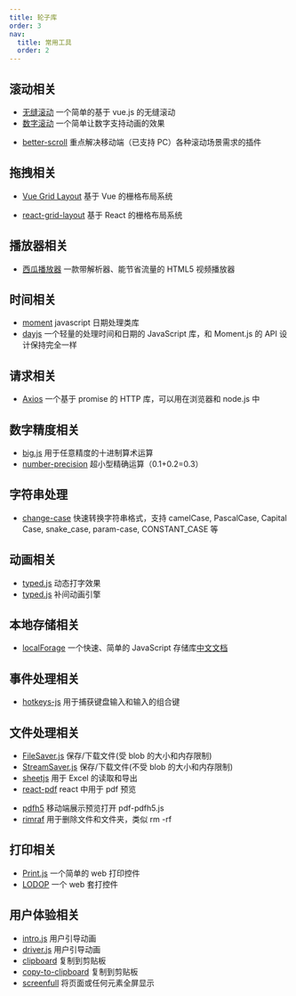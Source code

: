 ```yaml
---
title: 轮子库
order: 3
nav:
  title: 常用工具
  order: 2
---
```


## 滚动相关

- [无缝滚动](https://chenxuan0000.github.io/vue-seamless-scroll/zh/) 一个简单的基于 vue.js 的无缝滚动
- [数字滚动](https://github.com/inorganik/CountUp.js) 一个简单让数字支持动画的效果

* [better-scroll](https://github.com/ustbhuangyi/better-scroll) 重点解决移动端（已支持 PC）各种滚动场景需求的插件

## 拖拽相关

- [Vue Grid Layout](https://jbaysolutions.github.io/vue-grid-layout/zh/) 基于 Vue 的栅格布局系统

* [react-grid-layout](https://github.com/react-grid-layout/react-grid-layout) 基于 React 的栅格布局系统

## 播放器相关

- [西瓜播放器](https://v2.h5player.bytedance.com/gettingStarted/#%E5%AE%89%E8%A3%85) 一款带解析器、能节省流量的 HTML5 视频播放器

## 时间相关

- [moment](https://github.com/moment/moment) javascript 日期处理类库
- [dayjs](https://github.com/iamkun/dayjs) 一个轻量的处理时间和日期的 JavaScript 库，和 Moment.js 的 API 设计保持完全一样

## 请求相关

- [Axios](https://github.com/axios/axios) 一个基于 promise 的 HTTP 库，可以用在浏览器和 node.js 中

## 数字精度相关

- [big.js](https://github.com/MikeMcl/big.js) 用于任意精度的十进制算术运算
- [ number-precision](https://github.com/nefe/number-precision) 超小型精确运算（0.1+0.2=0.3）

## 字符串处理

- [change-case](https://github.com/blakeembrey/change-case) 快速转换字符串格式，支持 camelCase, PascalCase, Capital Case, snake_case, param-case, CONSTANT_CASE 等

## 动画相关

- [typed.js](https://github.com/mattboldt/typed.js) 动态打字效果
- [typed.js](https://github.com/tweenjs/tween.js) 补间动画引擎

## 本地存储相关

- [localForage](https://github.com/localForage/localForage) 一个快速、简单的 JavaScript 存储库[中文文档](https://localforage.docschina.org/)

## 事件处理相关

- [hotkeys-js](https://github.com/jaywcjlove/hotkeys) 用于捕获键盘输入和输入的组合键

## 文件处理相关

- [FileSaver.js](https://github.com/eligrey/FileSaver.js) 保存/下载文件(受 blob 的大小和内存限制)
- [StreamSaver.js](https://github.com/jimmywarting/StreamSaver.js) 保存/下载文件(不受 blob 的大小和内存限制)
- [sheetjs](https://github.com/SheetJS/sheetjs) 用于 Excel 的读取和导出
- [react-pdf](https://github.com/wojtekmaj/react-pdf) react 中用于 pdf 预览

* [pdfh5](https://www.gjtool.cn/archives/pdfh5) 移动端展示预览打开 pdf-pdfh5.js
* [rimraf](https://github.com/isaacs/rimraf) 用于删除文件和文件夹，类似 rm -rf

## 打印相关

- [Print.js](https://printjs.crabbly.com/#documentation) 一个简单的 web 打印控件
- [LODOP](http://www.c-lodop.com/index.html) 一个 web 套打控件

## 用户体验相关

- [intro.js](https://github.com/usablica/intro.js) 用户引导动画
- [driver.js](https://github.com/kamranahmedse/driver.js) 用户引导动画
- [clipboard](https://github.com/zenorocha/clipboard.js) 复制到剪贴板
- [copy-to-clipboard](https://github.com/sudodoki/copy-to-clipboard) 复制到剪贴板
- [screenfull](https://github.com/sindresorhus/screenfull) 将页面或任何元素全屏显示
